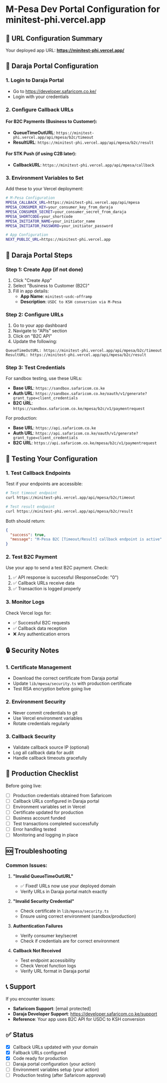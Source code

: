 # M-Pesa Dev Portal Configuration for minitest-phi.vercel.app

## 🚀 URL Configuration Summary

Your deployed app URL: **https://minitest-phi.vercel.app/**

## 📝 Daraja Portal Configuration

### 1. Login to Daraja Portal
- Go to https://developer.safaricom.co.ke/
- Login with your credentials

### 2. Configure Callback URLs

#### For B2C Payments (Business to Customer):
- **QueueTimeOutURL**: `https://minitest-phi.vercel.app/api/mpesa/b2c/timeout`
- **ResultURL**: `https://minitest-phi.vercel.app/api/mpesa/b2c/result`

#### For STK Push (if using C2B later):
- **CallbackURL**: `https://minitest-phi.vercel.app/api/mpesa/callback`

### 3. Environment Variables to Set

Add these to your Vercel deployment:

```bash
# M-Pesa Configuration
MPESA_CALLBACK_URL=https://minitest-phi.vercel.app/api/mpesa
MPESA_CONSUMER_KEY=your_consumer_key_from_daraja
MPESA_CONSUMER_SECRET=your_consumer_secret_from_daraja
MPESA_SHORTCODE=your_shortcode
MPESA_INITIATOR_NAME=your_initiator_name
MPESA_INITIATOR_PASSWORD=your_initiator_password

# App Configuration
NEXT_PUBLIC_URL=https://minitest-phi.vercel.app
```

## 🔧 Daraja Portal Steps

### Step 1: Create App (if not done)
1. Click "Create App"
2. Select "Business to Customer (B2C)"
3. Fill in app details:
   - **App Name**: `minitest-usdc-offramp`
   - **Description**: `USDC to KSH conversion via M-Pesa`

### Step 2: Configure URLs
1. Go to your app dashboard
2. Navigate to "APIs" section
3. Click on "B2C API"
4. Update the following:

```
QueueTimeOutURL: https://minitest-phi.vercel.app/api/mpesa/b2c/timeout
ResultURL: https://minitest-phi.vercel.app/api/mpesa/b2c/result
```

### Step 3: Test Credentials
For sandbox testing, use these URLs:
- **Base URL**: `https://sandbox.safaricom.co.ke`
- **Auth URL**: `https://sandbox.safaricom.co.ke/oauth/v1/generate?grant_type=client_credentials`
- **B2C URL**: `https://sandbox.safaricom.co.ke/mpesa/b2c/v1/paymentrequest`

For production:
- **Base URL**: `https://api.safaricom.co.ke`
- **Auth URL**: `https://api.safaricom.co.ke/oauth/v1/generate?grant_type=client_credentials`
- **B2C URL**: `https://api.safaricom.co.ke/mpesa/b2c/v1/paymentrequest`

## 📱 Testing Your Configuration

### 1. Test Callback Endpoints

Test if your endpoints are accessible:

```bash
# Test timeout endpoint
curl https://minitest-phi.vercel.app/api/mpesa/b2c/timeout

# Test result endpoint  
curl https://minitest-phi.vercel.app/api/mpesa/b2c/result
```

Both should return:
```json
{
  "success": true,
  "message": "M-Pesa B2C [Timeout/Result] callback endpoint is active"
}
```

### 2. Test B2C Payment

Use your app to send a test B2C payment. Check:
1. ✅ API response is successful (ResponseCode: "0")
2. ✅ Callback URLs receive data
3. ✅ Transaction is logged properly

### 3. Monitor Logs

Check Vercel logs for:
- ✅ Successful B2C requests
- ✅ Callback data reception
- ❌ Any authentication errors

## 🔒 Security Notes

### 1. Certificate Management
- Download the correct certificate from Daraja portal
- Update `lib/mpesa/security.ts` with production certificate
- Test RSA encryption before going live

### 2. Environment Security
- Never commit credentials to git
- Use Vercel environment variables
- Rotate credentials regularly

### 3. Callback Security
- Validate callback source IP (optional)
- Log all callback data for audit
- Handle callback timeouts gracefully

## 🎯 Production Checklist

Before going live:

- [ ] Production credentials obtained from Safaricom
- [ ] Callback URLs configured in Daraja portal
- [ ] Environment variables set in Vercel
- [ ] Certificate updated for production
- [ ] Business account funded
- [ ] Test transactions completed successfully
- [ ] Error handling tested
- [ ] Monitoring and logging in place

## 🆘 Troubleshooting

### Common Issues:

1. **"Invalid QueueTimeOutURL"**
   - ✅ Fixed! URLs now use your deployed domain
   - Verify URLs in Daraja portal match exactly

2. **"Invalid Security Credential"**
   - Check certificate in `lib/mpesa/security.ts`
   - Ensure using correct environment (sandbox/production)

3. **Authentication Failures**
   - Verify consumer key/secret
   - Check if credentials are for correct environment

4. **Callback Not Received**
   - Test endpoint accessibility
   - Check Vercel function logs
   - Verify URL format in Daraja portal

## 📞 Support

If you encounter issues:
- **Safaricom Support**: [email protected]
- **Daraja Developer Support**: https://developer.safaricom.co.ke/support
- **Reference**: Your app uses B2C API for USDC to KSH conversion

## ✅ Status

- [x] Callback URLs updated with your domain
- [x] Fallback URLs configured
- [x] Code ready for production
- [ ] Daraja portal configuration (your action)
- [ ] Environment variables setup (your action)
- [ ] Production testing (after Safaricom approval)